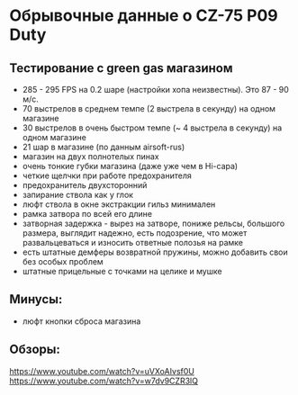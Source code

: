 # Обрывочные данные о CZ-75 P09 Duty

## Тестирование с green gas магазином
* 285 - 295 FPS на 0.2 шаре (настройки хопа неизвестны). Это 87 - 90 м/с.
* 70 выстрелов в среднем темпе (2 выстрела в секунду) на одном магазине
* 30 выстрелов в очень быстром темпе (~ 4 выстрела в секунду) на одном магазине
* 21 шар в магазине (по данным airsoft-rus)
* магазин на двух полнотелых пинах
* очень тонкие губки магазина (даже уже чем в Hi-capa)
* четкие щелчки при работе предохранителя
* предохранитель двухсторонний
* запирание ствола как у глок
* люфт ствола в окне экстракции гильз минимален
* рамка затвора по всей его длине
* затворная задержка - вырез на затворе, пониже рельсы, большого размера, выглядит надежно, есть подозрение, что может развальцеваться и износить ответные полозья на рамке
* есть штатные демферы возвратной пружины, можно добавить свои без особых проблем
* штатные прицельные с точками на целике и мушке

## Минусы:
* люфт кнопки сброса магазина

## Обзоры:
https://www.youtube.com/watch?v=uVXoAIvsf0U
https://www.youtube.com/watch?v=w7dv9CZR3lQ
